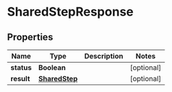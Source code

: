 

# SharedStepResponse


## Properties

| Name | Type | Description | Notes |
|------------ | ------------- | ------------- | -------------|
|**status** | **Boolean** |  |  [optional] |
|**result** | [**SharedStep**](SharedStep.md) |  |  [optional] |



